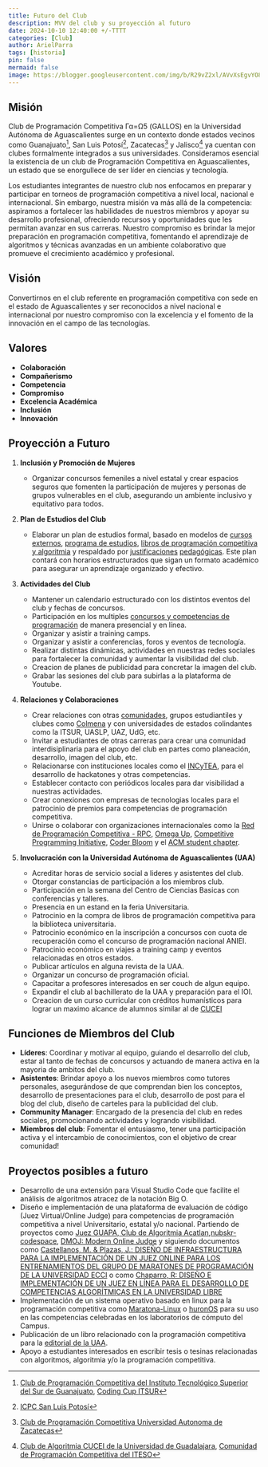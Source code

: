 ```yaml
---
title: Futuro del Club
description: MVV del club y su proyección al futuro 
date: 2024-10-10 12:40:00 +/-TTTT
categories: [Club]
author: ArielParra 
tags: [historia]
pin: false
mermaid: false
image: https://blogger.googleusercontent.com/img/b/R29vZ2xl/AVvXsEgvYO8RSdnPNUE6gz-uPq26p8jG7bUqxfgeAaOAI0V4noTrkrt7DTeaOTGTHpqdXjAed4Pss63sDZIuTkXXI2Fl5Rz2f_zJAVSYiCsqRg8fKKvxaESvQKzFr940Z2qorDGti-cPsS_kU8Q/s1600/vives+en+el+futuro.jpg
---
```


## Misión

Club de Programación Competitiva Γα=Ω5 (GALLOS) en la Universidad Autónoma de Aguascalientes surge en un contexto donde estados vecinos como Guanajuato[^fn-nth-1], San Luis Potosí[^fn-nth-2], Zacatecas[^fn-nth-3] y Jalisco[^fn-nth-4] ya cuentan con clubes formalmente integrados a sus universidades. Consideramos esencial la existencia de un club de Programación Competitiva en Aguascalientes, un estado que se enorgullece de ser líder en ciencias y tecnología. 

Los estudiantes integrantes de nuestro club nos enfocamos en preparar y participar en torneos de programación competitiva a nivel local, nacional e internacional. Sin embargo, nuestra misión va más allá de la competencia: aspiramos a fortalecer las habilidades de nuestros miembros y apoyar su desarrollo profesional, ofreciendo recursos y oportunidades que les permitan avanzar en sus carreras. Nuestro compromiso es brindar la mejor preparación en programación competitiva, fomentando el aprendizaje de algoritmos y técnicas avanzadas en un ambiente colaborativo que promueve el crecimiento académico y profesional.


## Visión

Convertirnos en el club referente en programación competitiva con sede en el estado de Aguascalientes y ser reconocidos a nivel nacional e internacional por nuestro compromiso con la excelencia y el fomento de la innovación en el campo de las tecnologías.

## Valores
- **Colaboración**
- **Compañerismo**
- **Competencia**
- **Compromiso**
- **Excelencia Académica**
- **Inclusión**
- **Innovación**

## Proyección a Futuro

1. **Inclusión y Promoción de Mujeres**
   - Organizar concursos femeniles a nivel estatal y crear espacios seguros que fomenten la participación de mujeres y personas de grupos vulnerables en el club, asegurando un ambiente inclusivo y equitativo para todos.

2. **Plan de Estudios del Club**
   - Elaborar un plan de estudios formal, basado en modelos de [cursos externos](https://cpc-gallos.github.io/blog/Cursos_Externos/), [programa de estudios](https://cpc-gallos.github.io/blog/Cursos_Externos/), [libros de programación competitiva y algoritmia](https://cpc-gallos.github.io/blog/Recursos/#libros-de-programaci%C3%B3n-competitiva-y-algoritmia) y respaldado por [justificaciones](https://www.emorynlp.org/theses-dissertations/honors-thesis-2023-alexandru-rudi) [pedagógicas](https://people.cs.uchicago.edu/~borja/pubs/sigcse2016-programming-contests.pdf). Este plan contará con horarios estructurados que sigan un formato académico para asegurar un aprendizaje organizado y efectivo.

3. **Actividades del Club**
   - Mantener un calendario estructurado con los distintos eventos del club y fechas de concursos.
   - Participación en los multiples [concursos y competencias de programación](https://cpc-gallos.github.io/blog/Concursos/) de manera presencial y en línea.
   - Organizar y asistir a training camps.
   - Organizar y asistir a conferencias, foros y eventos de tecnología.
   - Realizar distintas dinámicas, actividades  en nuestras redes sociales para fortalecer la comunidad y aumentar la visibilidad del club.
   - Creacion de planes de publicidad para concretar la imagen del club.
   - Grabar las sesiones del club para subirlas a la plataforma de Youtube.

4. **Relaciones y Colaboraciones**
   - Crear relaciones con otras [comunidades](https://cpc-gallos.github.io/blog/Comunidades/), grupos estudiantiles y clubes como [Colmena](https://www.facebook.com/colmenaccademy) y con universidades de estados colindantes como la ITSUR, UASLP, UAZ, UdG, etc.
   - Invitar a estudiantes de otras carreras para crear una comunidad interdisiplinaria para el apoyo del club en partes como planeación, desarrollo, imagen del club, etc.
   - Relacionarse con instituciones locales como el [INCyTEA](https://www.aguascalientes.gob.mx/incytea/), para el desarrollo de hackatones y otras competencias.
   - Establecer contacto con periódicos locales para dar visibilidad a nuestras actividades.
   - Crear conexiones con empresas de tecnologias locales para el patrocinio de premios para competencias de programación competitiva.
   - Unirse o colaborar con organizaciones internacionales como la [Red de Programación Competitiva - RPC](https://redprogramacioncompetitiva.com/), [Omega Up](https://omegaup.com/), [Competitive Programming Initiative](https://joincpi.org/clubs), [Coder Bloom](https://coderbloom.org/) y el [ACM student chapter](https://www.acm.org/chapters/students).

5. **Involucración con la Universidad Autónoma de Aguascalientes (UAA)**
   - Acreditar horas de servicio social a lideres y asistentes del club.
   - Otorgar constancias de participación a los miembros club.
   - Participación en la semana del Centro de Ciencias Basicas con conferencias y talleres.
   - Presencia en un estand en la feria Universitaria.
   - Patrocinio en la compra de libros de programación competitiva para la biblioteca universitaria.
   - Patrocinio económico en la inscripción a concursos con cuota de recuperación como el concurso de programación nacional ANIEI.
   - Patrocinio económico en viajes a training camp y eventos relacionadas en otros estados.
   - Publicar artículos en alguna revista de la UAA.
   - Organizar un concurso de programación oficial.
   - Capacitar a profesores interesados en ser couch de algun equipo.
   - Expandir el club al bachillerato de la UAA y preparación para el IOI.
   - Creacion de un curso curricular con créditos humanísticos para lograr un maximo alcance de alumnos similar al de [CUCEI](https://dcc.cucei.udg.mx/sites/default/files/i5884_algoritmia_1.pdf)

## Funciones de Miembros del Club

- **Líderes**: Coordinar y motivar al equipo, guiando el desarrollo del club, estar al tanto de fechas de concursos y actuando de manera activa en la mayoria de ambitos del club.
- **Asistentes**: Brindar apoyo a los nuevos miembros como tutores personales, asegurándose de que comprendan bien los conceptos, desarrollo de presentaciones para el club, desarrollo de post para el blog del club, diseño de carteles para la publicidad del club.
- **Community Manager**: Encargado de la presencia del club en redes sociales, promocionando actividades y logrando visibilidad.
- **Miembros del club**: Fomentar el entusiasmo, tener una participación activa y el intercambio de conocimientos, con el objetivo de crear comunidad!

## Proyectos posibles a futuro

- Desarrollo de una extensión para Visual Studio Code que facilite el análisis de algoritmos atracez de la notación Big O.
- Diseño e implementación de una plataforma de evaluación de código (Juez Virtual/Online Judge) para competencias de programación competitiva a nivel Universitario, estatal y/o nacional.  Partiendo de proyectos como [Juez GUAPA, Club de Algoritmia Acatlan](https://github.com/Club-de-Algoritmia-Acatlan-GUAPA/juezGUAPA),[nubskr-codespace](https://github.com/nubskr/codespace), [DMOJ: Modern Online Judge](https://github.com/DMOJ/online-judge) y siguiendo documentos como [Castellanos, M. & Plazas, J.: DISEÑO DE INFRAESTRUCTURA PARA LA IMPLEMENTACIÓN DE UN JUEZ ONLINE PARA LOS ENTRENAMIENTOS DEL GRUPO DE MARATONES DE PROGRAMACIÓN DE LA UNIVERSIDAD ECCI](https://repositorio.ecci.edu.co/bitstream/handle/001/2099/Trabajo%20de%20grado.pdf?sequence=1&isAllowed=y) o como [Chaparro, R: DISEÑO E IMPLEMENTACIÓN DE UN JUEZ EN LÍNEA PARA EL DESARROLLO DE COMPETENCIAS ALGORÍTMICAS EN LA UNIVERSIDAD LIBRE](https://repository.unilibre.edu.co/bitstream/handle/10901/8420/Proyecto2014%20-v1-0-1.pdf?sequence=1)
- Implementación de un sistema operativo basado en linux para la programación competitiva como [Maratona-Linux](https://github.com/maratona-linux/maratona-linux) o [huronOS](https://huronos.org/) para su uso en las competencias celebradas en los laboratorios de cómputo del Campus.
- Publicación de un libro relacionado con la programación competitiva para la [editorial de la UAA](https://editorial.uaa.mx/).
- Apoyo a estudiantes interesados en escribir tesis o tesinas relacionadas con algoritmos, algoritmia y/o la programación competitiva.

[^fn-nth-1]: [Club de Programación Competitiva del Instituto Tecnológico Superior del Sur de Guanajuato](https://www.facebook.com/ClubProgramacionITSUR/), [Coding Cup ITSUR](https://www.facebook.com/CodingCupITSUR)
[^fn-nth-2]: [ICPC San Luis Potosí](https://www.facebook.com/icpcsanluis/) 
[^fn-nth-3]: [Club de Programación Competitiva Universidad Autonoma de Zacatecas](https://www.facebook.com/clubpcuaz/) 
[^fn-nth-4]: [Club de Algoritmia CUCEI de la Universidad de Guadalajara](https://www.facebook.com/ClubAlgoritmiaCUCEI/), [Comunidad de Programación Competitiva del ITESO](https://blogs.iteso.mx/acm/) 